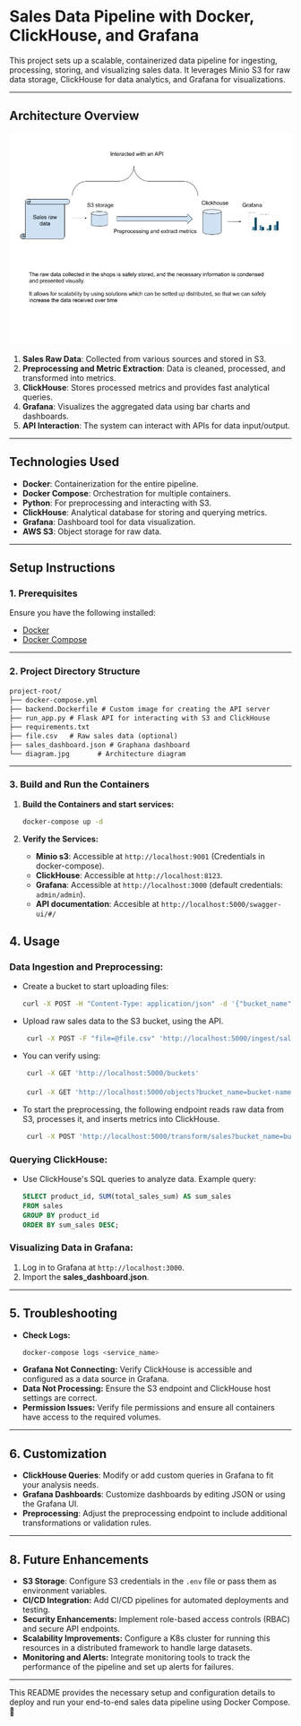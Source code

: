 # **Sales Data Pipeline with Docker, ClickHouse, and Grafana**

This project sets up a scalable, containerized data pipeline for ingesting, processing, storing, and visualizing sales data. It leverages Minio S3 for raw data storage, ClickHouse for data analytics, and Grafana for visualizations.

---

## **Architecture Overview**

![Architecture Diagram](diagram.jpg)

1. **Sales Raw Data**: Collected from various sources and stored in S3.
2. **Preprocessing and Metric Extraction**: Data is cleaned, processed, and transformed into metrics.
3. **ClickHouse**: Stores processed metrics and provides fast analytical queries.
4. **Grafana**: Visualizes the aggregated data using bar charts and dashboards.
5. **API Interaction**: The system can interact with APIs for data input/output.

---

## **Technologies Used**

- **Docker**: Containerization for the entire pipeline.
- **Docker Compose**: Orchestration for multiple containers.
- **Python**: For preprocessing and interacting with S3.
- **ClickHouse**: Analytical database for storing and querying metrics.
- **Grafana**: Dashboard tool for data visualization.
- **AWS S3**: Object storage for raw data.

---

## **Setup Instructions**

### **1. Prerequisites**

Ensure you have the following installed:

- [Docker](https://docs.docker.com/get-docker/)
- [Docker Compose](https://docs.docker.com/compose/install/)

---

### **2. Project Directory Structure**

```plaintext
project-root/
├── docker-compose.yml
├── backend.Dockerfile # Custom image for creating the API server
├── run_app.py # Flask API for interacting with S3 and ClickHouse
├── requirements.txt
├── file.csv   # Raw sales data (optional)
├── sales_dashboard.json # Graphana dashboard
└── diagram.jpg       # Architecture diagram
```

---

### **3. Build and Run the Containers**

1. **Build the Containers and start services:**
   ```bash
   docker-compose up -d
   ```

2. **Verify the Services:**
   - **Minio s3**: Accessible at `http://localhost:9001` (Credentials in docker-compose).
   - **ClickHouse**: Accessible at `http://localhost:8123`.
   - **Grafana**: Accessible at `http://localhost:3000` (default credentials: `admin/admin`).
   - **API documentation**: Accesible at `http://localhost:5000/swagger-ui/#/`

## **4. Usage**

### **Data Ingestion and Preprocessing:**

- Create a bucket to start uploading files:
   ```bash
   curl -X POST -H "Content-Type: application/json" -d '{"bucket_name": "bucket-name"}' http://localhost:5000/bucket
   ```
- Upload raw sales data to the S3 bucket, using the API. 
   ```bash
    curl -X POST -F "file=@file.csv" 'http://localhost:5000/ingest/sales?bucket_name=bucket-name'
   ```
- You can verify using:
   ```bash
    curl -X GET 'http://localhost:5000/buckets'
    
    curl -X GET 'http://localhost:5000/objects?bucket_name=bucket-name'
   ```

- To start the preprocessing, the following endpoint reads raw data from S3, processes it, and inserts metrics into ClickHouse.
   ```bash
    curl -X POST 'http://localhost:5000/transform/sales?bucket_name=bucket-name&file_name=file.csv'
   ```


### **Querying ClickHouse:**

- Use ClickHouse's SQL queries to analyze data. Example query:

   ```sql
   SELECT product_id, SUM(total_sales_sum) AS sum_sales
   FROM sales
   GROUP BY product_id
   ORDER BY sum_sales DESC;
   ```

### **Visualizing Data in Grafana:**

1. Log in to Grafana at `http://localhost:3000`.
2. Import the **sales_dashboard.json**.

---

## **5. Troubleshooting**

- **Check Logs:** 
   ```bash
   docker-compose logs <service_name>
   ```
- **Grafana Not Connecting:** Verify ClickHouse is accessible and configured as a data source in Grafana.
- **Data Not Processing:** Ensure the S3 endpoint and ClickHouse host settings are correct.
- **Permission Issues:** Verify file permissions and ensure all containers have access to the required volumes.
---

## **6. Customization**

- **ClickHouse Queries**: Modify or add custom queries in Grafana to fit your analysis needs.
- **Grafana Dashboards**: Customize dashboards by editing JSON or using the Grafana UI.
- **Preprocessing**: Adjust the preprocessing endpoint to include additional transformations or validation rules.

---

## **8. Future Enhancements**

- **S3 Storage**: Configure S3 credentials in the `.env` file or pass them as environment variables.
- **CI/CD Integration:** Add CI/CD pipelines for automated deployments and testing.
- **Security Enhancements:** Implement role-based access controls (RBAC) and secure API endpoints.
- **Scalability Improvements:** Configure a K8s cluster for running this resources in a distributed framework to handle large datasets.
- **Monitoring and Alerts:** Integrate monitoring tools to track the performance of the pipeline and set up alerts for failures.

---

This README provides the necessary setup and configuration details to deploy and run your end-to-end sales data pipeline using Docker Compose. 🚀